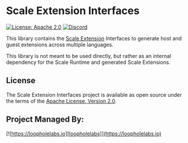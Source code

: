 # Scale Extension Interfaces

[![License: Apache 2.0](https://img.shields.io/badge/License-Apache%202.0-brightgreen.svg)](https://www.apache.org/licenses/LICENSE-2.0)
[![Discord](https://dcbadge.vercel.app/api/server/JYmFhtdPeu?style=flat)](https://loopholelabs.io/discord)

This library contains the [Scale Extension](https://scale.sh) Interfaces to generate host and guest extensions across multiple languages.

This library is not meant to be used directly, but rather as an internal dependency for the Scale Runtime and generated
Scale Extensions.

## License

The Scale Extension Interfaces project is available as open source under the terms of
the [Apache License, Version 2.0](http://www.apache.org/licenses/LICENSE-2.0).

## Project Managed By:

[![https://loopholelabs.io][loopholelabs]](https://loopholelabs.io)

[gitrepo]: https://github.com/loopholelabs/scale-extension-interfaces
[loopholelabs]: https://cdn.loopholelabs.io/loopholelabs/LoopholeLabsLogo.svg
[loophomepage]: https://loopholelabs.io
